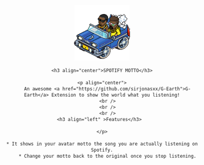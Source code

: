 ##
<br />
<div align="center">
    <img src="SpotifyMotto/resources/hiphopcar.gif" alt="Logo">

    <h3 align="center">SPOTIFY MOTTO</h3>

    <p align="center">
        An awesome <a href="https://github.com/sirjonasxx/G-Earth">G-Earth</a> Extension to show the world what you listening!
        <br />
        <br />
        <br />
        <h3 align="left" >Features</h3>      

    </p>

    * It shows in your avatar motto the song you are actually listening on Spotify.
        * Change your motto back to the original once you stop listening.
</div>


##


